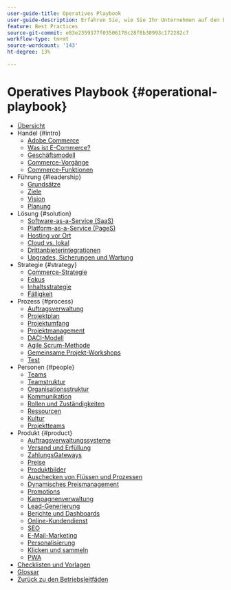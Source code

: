 ```yaml
---
user-guide-title: Operatives Playbook
user-guide-description: Erfahren Sie, wie Sie Ihr Unternehmen auf den Betrieb einer erfolgreichen E-Commerce-Website vorbereiten können.
feature: Best Practices
source-git-commit: e83e2359377f03506178c28f8b30993c172282c7
workflow-type: tm+mt
source-wordcount: '143'
ht-degree: 13%

---
```



# Operatives Playbook {#operational-playbook}

- [Übersicht](overview.md)
- Handel {#intro}
   - [Adobe Commerce](intro/commerce.md)
   - [Was ist E-Commerce?](intro/ecommerce.md)
   - [Geschäftsmodell](intro/business-model.md)
   - [Commerce-Vorgänge](intro/operations.md)
   - [Commerce-Funktionen](intro/features.md)
- Führung {#leadership}
   - [Grundsätze](leadership/principles.md)
   - [Ziele](leadership/goals.md)
   - [Vision](leadership/vision.md)
   - [Planung](leadership/planning.md)
- Lösung {#solution}
   - [Software-as-a-Service (SaaS)](solution/software-service.md)
   - [Platform-as-a-Service (PageS)](solution/platform-service.md)
   - [Hosting vor Ort](solution/on-premises.md)
   - [Cloud vs. lokal](solution/hosting-comparison.md)
   - [Drittanbieterintegrationen](solution/integrations.md)
   - [Upgrades, Sicherungen und Wartung](solution/maintenance.md)
- Strategie {#strategy}
   - [Commerce-Strategie](strategy/commerce.md)
   - [Fokus](strategy/focus.md)
   - [Inhaltsstrategie](strategy/content.md)
   - [Fälligkeit](strategy/maturity.md)
- Prozess {#process}
   - [Auftragsverwaltung](process/order-management.md)
   - [Projektplan](process/project-plan.md)
   - [Projektumfang](process/project-scope.md)
   - [Projektmanagement](process/project-management.md)
   - [DACI-Modell](process/project-management-framework.md)
   - [Agile Scrum-Methode](process/agile-scrum.md)
   - [Gemeinsame Projekt-Workshops](process/project-workshops.md)
   - [Test](process/testing.md)
- Personen {#people}
   - [Teams](people/teams.md)
   - [Teamstruktur](people/team-structure.md)
   - [Organisationsstruktur](people/organizational-structure.md)
   - [Kommunikation](people/communication.md)
   - [Rollen und Zuständigkeiten](people/roles-responsibilities.md)
   - [Ressourcen](people/resources.md)
   - [Kultur](people/culture.md)
   - [Projektteams](people/project-teams.md)
- Produkt {#product}
   - [Auftragsverwaltungssysteme](product/order-management-systems.md)
   - [Versand und Erfüllung](product/shipping-fulfillment.md)
   - [ZahlungsGateways](product/payment-gateways.md)
   - [Preise](product/pricing.md)
   - [Produktbilder](product/images.md)
   - [Auschecken von Flüssen und Prozessen](product/checkout.md)
   - [Dynamisches Preismanagement](product/dynamic-pricing.md)
   - [Promotions](product/promotions.md)
   - [Kampagnenverwaltung](product/campaign-management.md)
   - [Lead-Generierung](product/lead-generation.md)
   - [Berichte und Dashboards](product/reporting.md)
   - [Online-Kundendienst](product/customer-service.md)
   - [SEO](product/search-engine-optimization.md)
   - [E-Mail-Marketing](product/marketing.md)
   - [Personalisierung](product/personalization.md)
   - [Klicken und sammeln](product/click-collect.md)
   - [PWA](product/progressive-web-app.md)
- [Checklisten und Vorlagen](checklists-templates/home.md)
- [Glossar](glossary.md)
- [Zurück zu den Betriebsleitfäden](https://experienceleague.adobe.com/docs/commerce-operations/operational-guides/home.html)
